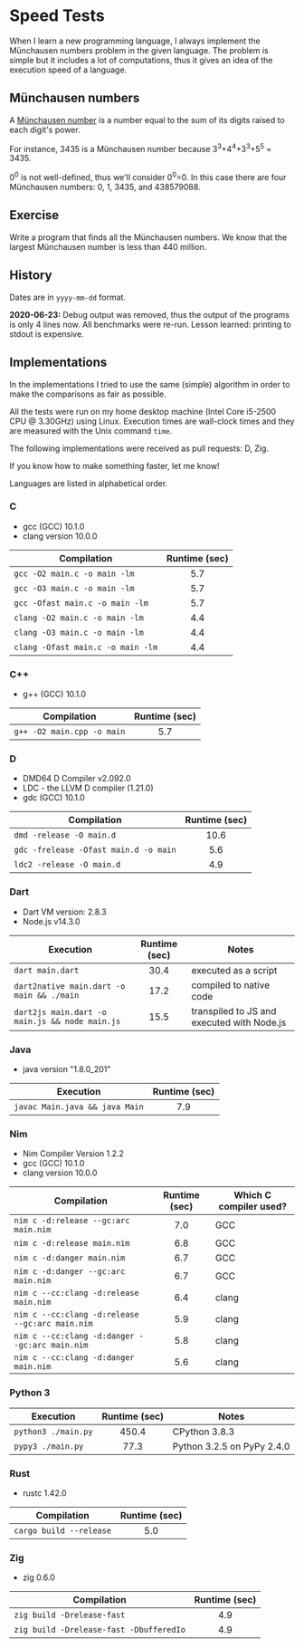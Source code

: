 # Speed Tests

When I learn a new programming language, I always implement the
Münchausen numbers problem in the given language. The problem is
simple but it includes a lot of computations, thus it gives an
idea of the execution speed of a language.

## Münchausen numbers

A [Münchausen number](https://en.wikipedia.org/wiki/Perfect_digit-to-digit_invariant)
is a number equal to the sum of its digits raised to each digit's power.

For instance, 3435 is a Münchausen number because
3<sup>3</sup>+4<sup>4</sup>+3<sup>3</sup>+5<sup>5</sup> = 3435.

0<sup>0</sup> is not well-defined, thus we'll consider 0<sup>0</sup>=0.
In this case there are four Münchausen numbers: 0, 1, 3435, and 438579088.

## Exercise

Write a program that finds all the Münchausen numbers. We know that the largest
Münchausen number is less than 440 million.

## History

Dates are in `yyyy-mm-dd` format.

**2020-06-23:** Debug output was removed, thus the output of the programs is only 4 lines now.
All benchmarks were re-run. Lesson learned: printing to stdout is expensive.

## Implementations

In the implementations I tried to use the same (simple) algorithm in order
to make the comparisons as fair as possible.

All the tests were run on my home desktop machine (Intel Core i5-2500 CPU @ 3.30GHz)
using Linux. Execution times are wall-clock times and they are measured with the
Unix command `time`.

The following implementations were received as pull requests: D, Zig.

If you know how to make something faster, let me know!

Languages are listed in alphabetical order.

### C

* gcc (GCC) 10.1.0
* clang version 10.0.0

|          Compilation              | Runtime (sec) |
|-----------------------------------|:-------------:|
| `gcc -O2 main.c -o main -lm`      |      5.7      |
| `gcc -O3 main.c -o main -lm`      |      5.7      |
| `gcc -Ofast main.c -o main -lm`   |      5.7      |
| `clang -O2 main.c -o main -lm`    |      4.4      |
| `clang -O3 main.c -o main -lm`    |      4.4      |
| `clang -Ofast main.c -o main -lm` |      4.4      |

### C++

* g++ (GCC) 10.1.0

|          Compilation         | Runtime (sec) |
|------------------------------|:-------------:|
| `g++ -O2 main.cpp -o main`   |      5.7      |

### D

* DMD64 D Compiler v2.092.0
* LDC - the LLVM D compiler (1.21.0)
* gdc (GCC) 10.1.0

|          Compilation                   | Runtime (sec) |
|----------------------------------------|:-------------:|
| `dmd -release -O main.d`               |     10.6      |
| `gdc -frelease -Ofast main.d -o main`  |      5.6      |
| `ldc2 -release -O main.d`              |      4.9      |

### Dart

* Dart VM version: 2.8.3
* Node.js v14.3.0

| Execution                                      | Runtime (sec) |                    Notes                   |
|------------------------------------------------|:-------------:|--------------------------------------------|
| `dart main.dart`                               |    30.4       | executed as a script                       |
| `dart2native main.dart -o main && ./main`      |    17.2       | compiled to native code                    |
| `dart2js main.dart -o main.js && node main.js` |    15.5       | transpiled to JS and executed with Node.js |

### Java

* java version "1.8.0_201"

|          Execution                     | Runtime (sec) |
|----------------------------------------|:-------------:|
| `javac Main.java && java Main`         |      7.9      |

### Nim

* Nim Compiler Version 1.2.2
* gcc (GCC) 10.1.0
* clang version 10.0.0

| Compilation                                     | Runtime (sec)  | Which C compiler used? |
|-------------------------------------------------|:--------------:|------------------------|
| `nim c -d:release --gc:arc main.nim`            |      7.0       | GCC                    |
| `nim c -d:release main.nim`                     |      6.8       | GCC                    |
| `nim c -d:danger main.nim`                      |      6.7       | GCC                    |
| `nim c -d:danger --gc:arc main.nim`             |      6.7       | GCC                    |
| `nim c --cc:clang -d:release main.nim`          |      6.4       | clang                  |
| `nim c --cc:clang -d:release --gc:arc main.nim` |      5.9       | clang                  |
| `nim c --cc:clang -d:danger --gc:arc main.nim`  |      5.8       | clang                  |
| `nim c --cc:clang -d:danger main.nim`           |      5.6       | clang                  |

### Python 3

| Execution                          | Runtime (sec)  |            Notes           |
|------------------------------------|:--------------:|----------------------------|
| `python3 ./main.py`                |    450.4       | CPython 3.8.3              |
| `pypy3 ./main.py`                  |     77.3       | Python 3.2.5 on PyPy 2.4.0 |

### Rust

* rustc 1.42.0

|          Compilation         | Runtime (sec) |
|------------------------------|:-------------:|
| `cargo build --release`      |      5.0      |

### Zig

* zig 0.6.0

|          Compilation                      | Runtime (sec) |
|-------------------------------------------|:-------------:|
| `zig build -Drelease-fast`                |      4.9      |
| `zig build -Drelease-fast -DbufferedIo`   |      4.9      |
